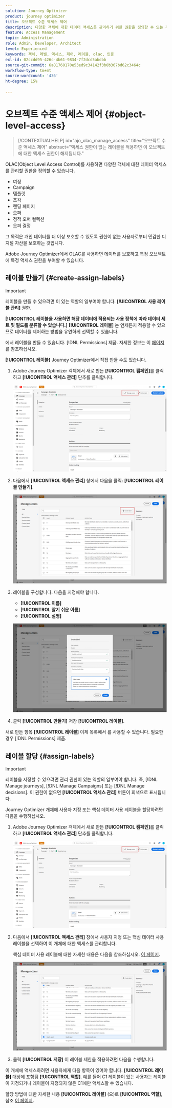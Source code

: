 ```yaml
---
solution: Journey Optimizer
product: journey optimizer
title: 오브젝트 수준 액세스 제어
description: 다양한 객체에 대한 데이터 액세스를 관리하기 위한 권한을 정의할 수 있는 객체 수준 액세스 제어에 대해 알아봅니다
feature: Access Management
topic: Administration
role: Admin, Developer, Architect
level: Experienced
keywords: 객체, 레벨, 액세스, 제어, 레이블, olac, 인증
exl-id: 02ccdd95-426c-4b61-9834-7f2dcd5abdbb
source-git-commit: 6a81760170e53ed9c34142f3b0b367bd62c3464c
workflow-type: tm+mt
source-wordcount: '436'
ht-degree: 15%

---
```


# 오브젝트 수준 액세스 제어 {#object-level-access}

>[!CONTEXTUALHELP]
>id="ajo_olac_manage_access"
>title="오브젝트 수준 액세스 제어"
>abstract="액세스 권한이 없는 레이블을 적용하면 이 오브젝트에 대한 액세스 권한이 해지됩니다."

OLAC(Object Level Access Control)를 사용하면 다양한 객체에 대한 데이터 액세스를 관리할 권한을 정의할 수 있습니다.

* 여정
* Campaign
* 템플릿
* 조각
* 랜딩 페이지
* 오퍼
* 정적 오퍼 컬렉션
* 오퍼 결정

그 목적은 개인 데이터를 더 이상 보호할 수 있도록 권한이 없는 사용자로부터 민감한 디지털 자산을 보호하는 것입니다.

Adobe Journey Optimizer에서 OLAC를 사용하면 데이터를 보호하고 특정 오브젝트에 특정 액세스 권한을 부여할 수 있습니다.

## 레이블 만들기 {#create-assign-labels}

>[!IMPORTANT]
>
>레이블을 만들 수 있으려면 이 있는 역할의 일부여야 합니다. **[!UICONTROL 사용 레이블 관리]** 권한.

**[!UICONTROL 레이블을 사용하면 해당 데이터에 적용되는 사용 정책에 따라 데이터 세트 및 필드를 분류할 수 있습니다.]** **[!UICONTROL 레이블]** 는 언제든지 적용할 수 있으므로 데이터를 제어하는 방법을 유연하게 선택할 수 있습니다.

에서 레이블을 만들 수 있습니다. [!DNL Permissions] 제품. 자세한 정보는 이 [페이지](https://experienceleague.adobe.com/docs/experience-platform/access-control/abac/permissions-ui/labels.html)를 참조하십시오.

**[!UICONTROL 레이블]** Journey Optimizer에서 직접 만들 수도 있습니다.

1. Adobe Journey Optimizer 객체에서 새로 만든 **[!UICONTROL 캠페인]**&#x200B;를 클릭하고 **[!UICONTROL 액세스 관리]** 단추를 클릭합니다.

   ![](assets/olac_1.png)

1. 다음에서 **[!UICONTROL 액세스 관리]** 창에서 다음을 클릭: **[!UICONTROL 레이블 만들기]**.

   ![](assets/olac_2.png)

1. 레이블을 구성합니다. 다음을 지정해야 합니다.
   * **[!UICONTROL 이름]**
   * **[!UICONTROL 알기 쉬운 이름]**
   * **[!UICONTROL 설명]**

   ![](assets/olac_3.png)

1. 클릭 **[!UICONTROL 만들기]** 저장 **[!UICONTROL 레이블]**.

새로 만든 항목 **[!UICONTROL 레이블]** 이제 목록에서 를 사용할 수 있습니다. 필요한 경우 [!DNL Permissions] 제품.

## 레이블 할당 {#assign-labels}

>[!IMPORTANT]
>
>레이블을 지정할 수 있으려면 관리 권한이 있는 역할의 일부여야 합니다. 즉, [!DNL Manage journeys], [!DNL Manage Campaigns] 또는 [!DNL Manage decisions]. 이 권한이 없으면 **[!UICONTROL 액세스 관리]** 버튼이 회색으로 표시됩니다.

Journey Optimizer 개체에 사용자 지정 또는 핵심 데이터 사용 레이블을 할당하려면 다음을 수행하십시오.

1. Adobe Journey Optimizer 객체에서 새로 만든 **[!UICONTROL 캠페인]**&#x200B;를 클릭하고 **[!UICONTROL 액세스 관리]** 단추를 클릭합니다.

   ![](assets/olac_1.png)

1. 다음에서 **[!UICONTROL 액세스 관리]** 창에서 사용자 지정 또는 핵심 데이터 사용 레이블을 선택하여 이 개체에 대한 액세스를 관리합니다.

   핵심 데이터 사용 레이블에 대한 자세한 내용은 다음을 참조하십시오. [이 페이지](https://experienceleague.adobe.com/docs/experience-platform/data-governance/labels/reference.html).

   ![](assets/olac_4.png)

1. 클릭 **[!UICONTROL 저장]** 이 레이블 제한을 적용하려면 다음을 수행합니다.

이 개체에 액세스하려면 사용자에게 다음 항목이 있어야 합니다. **[!UICONTROL 레이블]** 대상에 포함됨 **[!UICONTROL 역할]**.
예를 들어 C1 레이블이 있는 사용자는 레이블이 지정되거나 레이블이 지정되지 않은 C1에만 액세스할 수 있습니다.

할당 방법에 대한 자세한 내용 **[!UICONTROL 레이블]** (으)로 **[!UICONTROL 역할]**, 참조 [이 페이지](https://experienceleague.adobe.com/docs/experience-platform/access-control/abac/permissions-ui/permissions.html#manage-labels-for-a-role).
